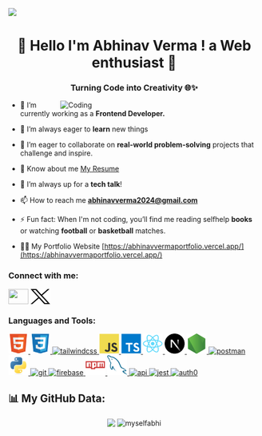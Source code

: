 [![](https://repository-images.githubusercontent.com/588181932/e36ec678-7984-4cdd-8e4c-a3932772ff8e)](https://abhinavvermaportfolio.netlify.app/)
<h1 align="center"> 👋 Hello I'm Abhinav Verma ! a Web enthusiast 🚀</h1>
<h3 align="center">Turning Code into Creativity 🌐✨</h3>
<img align="right" alt="Coding" width="400" src="https://preview.redd.it/05uhd2ihjs671.gif?width=1920&auto=webp&s=2cfe2e79dafaccd849f4d2b7f2622ea565c748af">


- 🔭 I’m currently working as a **Frontend Developer.**

- 🌱 I’m always eager to **learn** new things

- 👯 I’m eager to collaborate on **real-world problem-solving** projects that challenge and inspire.

- 📄 Know about me [My Resume](https://drive.google.com/file/d/1y_PGd8spY9CrAsK0mu8VpTHk1SR_ttDS/view?usp=sharing)

- 💬 I’m always up for a **tech talk**!

- 📫 How to reach me **abhinavverma2024@gmail.com**

- ⚡ Fun fact: When I'm not coding, you’ll find me reading selfhelp **books** or watching **football** or **basketball** matches.

- 👨‍💻 My Portfolio Website [https://abhinavvermaportfolio.vercel.app/](https://abhinavvermaportfolio.vercel.app/)

<h3 align="left">Connect with me:</h3>
<p align="left">
<a href="https://www.linkedin.com/in/abhinav-verma-2b2303203/" target="blank"><img align="center" src="https://raw.githubusercontent.com/rahuldkjain/github-profile-readme-generator/master/src/images/icons/Social/linked-in-alt.svg" alt="" height="30" width="40" /></a>
<a href="https://twitter.com/_myselfabhi" target="blank"><img align="center" src="https://github.com/devicons/devicon/blob/master/icons/twitter/twitter-original.svg" alt="" height="30" width="40" /></a>
</p>

<h3 align="left">Languages and Tools:</h3>
<p align="left">
  <a href="https://developer.mozilla.org/en-US/docs/Web/HTML" target="_blank" rel="noreferrer"> <img src="https://raw.githubusercontent.com/devicons/devicon/master/icons/html5/html5-original.svg" alt="html5" width="40" height="40"/> </a> 
  <a href="https://developer.mozilla.org/en-US/docs/Web/CSS" target="_blank" rel="noreferrer"> <img src="https://raw.githubusercontent.com/devicons/devicon/master/icons/css3/css3-original.svg" alt="css3" width="40" height="40"/> </a> 
  <a href="https://tailwindcss.com/" target="_blank" rel="noreferrer"> <img src="https://www.vectorlogo.zone/logos/tailwindcss/tailwindcss-icon.svg" alt="tailwindcss" width="40" height="40"/> </a>
  <a href="https://developer.mozilla.org/en-US/docs/Web/JavaScript" target="_blank" rel="noreferrer"> <img src="https://raw.githubusercontent.com/devicons/devicon/master/icons/javascript/javascript-original.svg" alt="javascript" width="40" height="40"/> </a> 
  <a href="https://www.typescriptlang.org/" target="_blank" rel="noreferrer"> <img src="https://raw.githubusercontent.com/devicons/devicon/master/icons/typescript/typescript-original.svg" alt="typescript" width="40" height="40"/> </a> 
  <a href="https://reactjs.org/" target="_blank" rel="noreferrer"> <img src="https://raw.githubusercontent.com/devicons/devicon/master/icons/react/react-original.svg" alt="react" width="40" height="40"/> </a> 
  <a href="https://nextjs.org/" target="_blank" rel="noreferrer"> <img src="https://raw.githubusercontent.com/devicons/devicon/master/icons/nextjs/nextjs-original.svg" alt="nextjs" width="40" height="40"/> </a> 
  <a href="https://nodejs.org/" target="_blank" rel="noreferrer"> <img src="https://raw.githubusercontent.com/devicons/devicon/master/icons/nodejs/nodejs-original.svg" alt="nodejs" width="40" height="40"/> </a> 
  <a href="https://www.postman.com/" target="_blank" rel="noreferrer"> <img src="https://www.vectorlogo.zone/logos/getpostman/getpostman-icon.svg" alt="postman" width="40" height="40"/> </a> 
  <a href="https://www.python.org/" target="_blank" rel="noreferrer"> <img src="https://raw.githubusercontent.com/devicons/devicon/master/icons/python/python-original.svg" alt="python" width="40" height="40"/> </a> 
  <a href="https://git-scm.com/" target="_blank" rel="noreferrer"> <img src="https://www.vectorlogo.zone/logos/git-scm/git-scm-icon.svg" alt="git" width="40" height="40"/> </a> 
  <a href="https://firebase.google.com/" target="_blank" rel="noreferrer"> <img src="https://www.vectorlogo.zone/logos/firebase/firebase-icon.svg" alt="firebase" width="40" height="40"/> </a> 
  <a href="https://www.npmjs.com/" target="_blank" rel="noreferrer"> <img src="https://raw.githubusercontent.com/devicons/devicon/master/icons/npm/npm-original-wordmark.svg" alt="npm" width="40" height="40"/> </a> 
  <a href="https://www.mysql.com/" target="_blank" rel="noreferrer"> <img src="https://raw.githubusercontent.com/devicons/devicon/master/icons/mysql/mysql-original.svg" alt="sql" width="40" height="40"/> </a> 
  <a href="https://swagger.io/specification/" target="_blank" rel="noreferrer"> <img src="https://upload.wikimedia.org/wikipedia/commons/a/ab/Swagger-logo.png" alt="api" width="40" height="40"/> </a> 
  <a href="https://jestjs.io/" target="_blank" rel="noreferrer"> <img src="https://www.vectorlogo.zone/logos/jestjsio/jestjsio-icon.svg" alt="jest" width="40" height="40"/> </a> 
  <a href="https://auth0.com/" target="_blank" rel="noreferrer"> <img src="https://www.vectorlogo.zone/logos/auth0/auth0-icon.svg" alt="auth0" width="40" height="40"/> </a> 
</p>


## 📊 My GitHub Data:

<div align="center">
  <img align="center" src="https://github-readme-stats.anuraghazra1.vercel.app/api?username=myselfabhi&show_icons=true" />
  <img align="center" src="https://github-readme-streak-stats.herokuapp.com/?user=myselfabhi&" alt="myselfabhi" />
</div>

